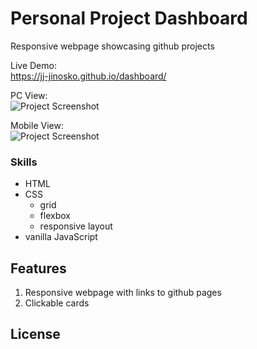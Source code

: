 # Personal Project Dashboard
Responsive webpage showcasing github projects

Live Demo:  
https://jj-jinosko.github.io/dashboard/

PC View:  
![Project Screenshot]()

Mobile View:  
![Project Screenshot]()

### Skills
- HTML
- CSS
    - grid
    - flexbox
    - responsive layout
- vanilla JavaScript

## Features
1. Responsive webpage with links to github pages
2. Clickable cards

## License
